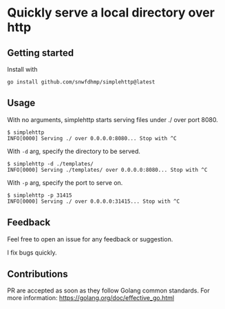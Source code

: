# Quickly serve a local directory over http

## Getting started

Install with

```shell
go install github.com/snwfdhmp/simplehttp@latest
```

## Usage

With no arguments, simplehttp starts serving files under ./ over port 8080.

```shell
$ simplehttp
INFO[0000] Serving ./ over 0.0.0.0:8080... Stop with ^C
```

With `-d` arg, specify the directory to be served.

```shell
$ simplehttp -d ./templates/
INFO[0000] Serving ./templates/ over 0.0.0.0:8080... Stop with ^C 
```

With `-p` arg, specify the port to serve on.

```shell
$ simplehttp -p 31415
INFO[0000] Serving ./ over 0.0.0.0:31415... Stop with ^C 
```

## Feedback

Feel free to open an issue for any feedback or suggestion.

I fix bugs quickly.

## Contributions

PR are accepted as soon as they follow Golang common standards.
For more information: https://golang.org/doc/effective_go.html
